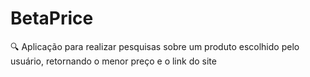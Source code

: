 # BetaPrice
🔍 Aplicação para realizar pesquisas sobre um produto escolhido pelo usuário, retornando o menor preço e o link do site
